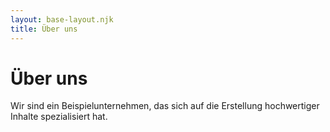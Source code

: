 ```yaml
---
layout: base-layout.njk
title: Über uns
---
```

<h1>Über uns</h1>
<p>Wir sind ein Beispielunternehmen, das sich auf die Erstellung hochwertiger Inhalte spezialisiert hat.</p>

